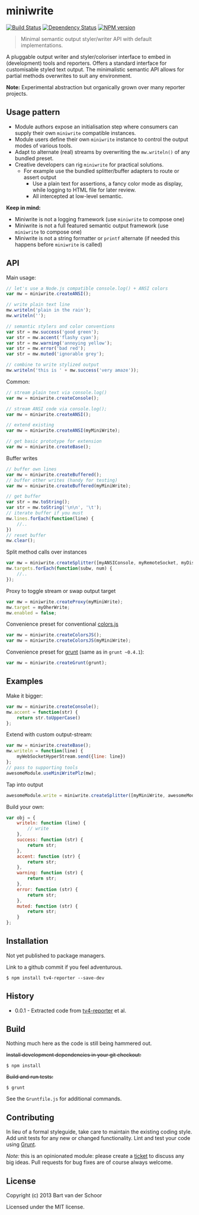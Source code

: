 # miniwrite

[![Build Status](https://secure.travis-ci.org/Bartvds/miniwrite.png?branch=master)](http://travis-ci.org/Bartvds/miniwrite) [![Dependency Status](https://gemnasium.com/Bartvds/miniwrite.png)](https://gemnasium.com/Bartvds/miniwrite) [![NPM version](https://badge.fury.io/js/miniwrite.png)](http://badge.fury.io/js/miniwrite)

> Minimal semantic output styler/writer API with default implementations.

A pluggable output writer and styler/coloriser interface to embed in (development) tools and reporters. Offers a standard interface for customisable styled text output. The minimalistic semantic API allows for partial methods overwrites to suit any environment.

**Note:** Experimental abstraction but organically grown over many reporter projects.

## Usage pattern

* Module authors expose an initialisation step where consumers can supply their own `miniwrite` compatible instances.
* Module users define their own `miniwrite` instance to control the output modes of various tools.
* Adapt to alternate (real) streams by overwriting the `mw.writeln()` of any bundled preset.
* Creative developers can rig `miniwrite` for practical solutions.
	* For example use the bundled splitter/buffer adapters to route or assert output
		* Use a plain text for assertions, a fancy color mode as display, while logging to HTML file for later review.
		* All intercepted at low-level semantic.

**Keep in mind:**

* Miniwrite is not a logging framework (use `miniwrite` to compose one)
* Miniwrite is not a full featured semantic output framework (use `miniwrite` to compose one)
* Miniwrite is not a string formatter or `printf` alternate (if needed this happens before `miniwrite` is called)

## API

Main usage:
````js
// let's use a Node.js compatible console.log() + ANSI colors 
var mw = miniwrite.createANSI();

// write plain text line
mw.writeln('plain in the rain');
mw.writeln('');

// semantic stylers and color conventions
var str = mw.success('good green');
var str = mw.accent('flashy cyan');
var str = mw.warning('annoying yellow');
var str = mw.error('bad red');
var str = mw.muted('ignorable grey');

// combine to write stylized output
mw.writeln('this is ' + mw.success('very amaze'));
````

Common:
````js
// stream plain text via console.log()
var mw = miniwrite.createConsole();

// stream ANSI code via console.log();
var mw = miniwrite.createANSI();

// extend existing
var mw = miniwrite.createANSI(myMiniWrite);

// get basic prototype for extension
var mw = miniwrite.createBase();
````

Buffer writes
````js
// buffer own lines
var mw = miniwrite.createBuffered();
// buffer other writes (handy for testing)
var mw = miniwrite.createBuffered(myMiniWrite);

// get buffer
var str = mw.toString();
var str = mw.toString('\n\n', '\t');
// iterate buffer if you must
mw.lines.forEach(function(line) {
	//..
})
// reset buffer
mw.clear();
````

Split method calls over instances
````js
var mw = miniwrite.createSplitter([myANSIConsole, myRemoteSocket, myDiskLogger]);
mw.targets.forEach(function(subw, num) {
	//.. 
});
````

Proxy to toggle stream or swap output target
````js
var mw = miniwrite.createProxy(myMiniWrite);
mw.target = myOherWrite;
mw.enabled = false;
````

Convenience preset for conventional [colors.js](https://github.com/Marak/colors.js)
````js
var mw = miniwrite.createColorsJS();
var mw = miniwrite.createColorsJS(myMiniWrite);
````

Convenience preset for [grunt](https://github.com/gruntjs/grunt) (same as in `grunt ~0.4.1`):
````js
var mw = miniwrite.createGrunt(grunt);
````
## Examples

Make it bigger:
````js
var mw = miniwrite.createConsole();
mw.accent = function(str) {
	return str.toUpperCase()
};
````

Extend with custom output-stream:
````js
var mw = miniwrite.createBase();
mw.writeln = function(line) {
	myWebSocketHyperStream.send({line: line})
};
// pass to supporting tools
awesomeModule.useMiniWritePlz(mw);
````

Tap into output
````js
awesomeModule.write = miniwrite.createSplitter([myMiniWrite, awesomeModule.write]);
````

Build your own:
````js
var obj = {
	writeln: function (line) {
		// write
	},
	success: function (str) {
		return str;
	},
	accent: function (str) {
		return str;
	},
	warning: function (str) {
		return str;
	},
	error: function (str) {
		return str;
	},
	muted: function (str) {
		return str;
	}
};
````

## Installation

Not yet published to package managers. 

Link to a github commit if you feel adventurous.

```shell
$ npm install tv4-reporter --save-dev
```

## History

* 0.0.1 - Extracted code from [tv4-reporter](https://github.com/Bartvds/tv4-reporter) et al.

## Build

Nothing much here as the code is still being hammered out.

~~Install development dependencies in your git checkout:~~

    $ npm install

~~Build and run tests:~~

    $ grunt

See the `Gruntfile.js` for additional commands.

## Contributing

In lieu of a formal styleguide, take care to maintain the existing coding style. Add unit tests for any new or changed functionality. Lint and test your code using [Grunt](http://gruntjs.com/).

*Note:* this is an opinionated module: please create a [ticket](https://github.com/Bartvds/miniwrite/issues) to discuss any big ideas. Pull requests for bug fixes are of course always welcome. 

## License

Copyright (c) 2013 Bart van der Schoor

Licensed under the MIT license.